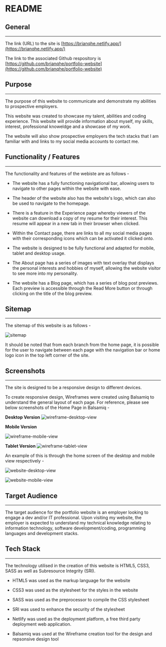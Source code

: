 # README

## General
---

The link (URL) to the site is [https://brianqhe.netlify.app/](https://brianqhe.netlify.app/)

The link to the associated Github respository is [https://github.com/brianqhe/portfolio-website](https://github.com/brianqhe/portfolio-website)

## Purpose
---

The purpose of this website to communicate and demonstrate my abilities to prospective employers.

This website was created to showcase my talent, abilities and coding experience. This website will provide information about myself, my skills, interest, professional knoweldge and a showcase of my work.

The website will also show prospective employers the tech stacks that I am familiar with and links to my social media accounts to contact me.


## Functionality / Features
---

The functionality and features of the webiste are as follows - 

- The website has a fully functioning navigational bar, allowing users to navigate to other pages within the website with ease. 

- The header of the website also has the website's logo, which can also be used to navigate to the homepage.

- There is a feature in the Experience page whereby viewers of the website can download a copy of my resume for their interest. This resume will appear in a new tab in their browser when clicked.

- Within the Contact page, there are links to all my social media pages with their corresponding icons which can be activated it clicked onto.

- The website is designed to be fully functional and adapted for mobile, tablet and desktop usage.

- The About page has a series of images with text overlay that displays the personal interests and hobbies of myself, allowing the website visitor to see more into my personality.

- The website has a Blog page, which has a series of blog post previews. Each preview is accessible through the Read More button or through clicking on the title of the blog preview.

## Sitemap
---

The sitemap of this website is as follows -

![sitemap](docs/sitemap/portfolio-sitemap.jpg)

It should be noted that from each branch from the home page, it is possible for the user to navigate between each page with the navigation bar or home logo icon in the top left corner of the site.

## Screenshots
---

The site is designed to be a responsive design to different devices.

To create responsive design, Wireframes were created using Balsamiq to understand the general layout of each page. For reference, please see below screenshots of the Home Page in Balsamiq - 

**Desktop Version**
![wireframe-desktop-view](docs/screenshots-for-readme/wireframe-home-page-desktop.PNG)

**Mobile Version**

![wireframe-mobile-view](docs/screenshots-for-readme/wireframe-home-page-mobile.PNG)

**Tablet Version**
![wireframe-tablet-view](docs/screenshots-for-readme/wireframe-home-page-tablet.PNG)

An example of this is through the home screen of the desktop and mobile view respectively - 

![website-desktop-view](docs/screenshots-for-readme/home-page-desktop.png)

![website-mobile-view](docs/screenshots-for-readme/home-page-mobile-view.png)

## Target Audience
---

The target audience for the portfolio website is an employer looking to engage a dev and/or IT professional. Upon visiting my website, the employer is expected to understand my technical knowledge relating to information technology, software development/coding, programming languages and development stacks.

## Tech Stack
---

The technology utilised in the creation of this website is HTML5, CSS3, SASS as well as Subresource Integrity (SRI). 

- HTML5 was used as the markup language for the website

- CSS3 was used as the stylesheet for the styles in the website

- SASS was used as the preprocessor to compile the CSS stylesheet

- SRI was used to enhance the security of the stylesheet

- Netlify was used as the deployment platform, a free third party deployment web application.

- Balsamiq was used at the Wireframe creation tool for the design and repsonsive design tool